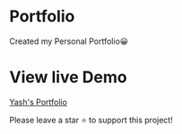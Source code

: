 <h1>Portfolio</h1>

Created my Personal Portfolio😀 
<h1>View live Demo</h1>
<a href="https://yashnagare.github.io/" target="_blank">Yash's Portfolio</a>

Please leave a star ⭐ to support this project!
